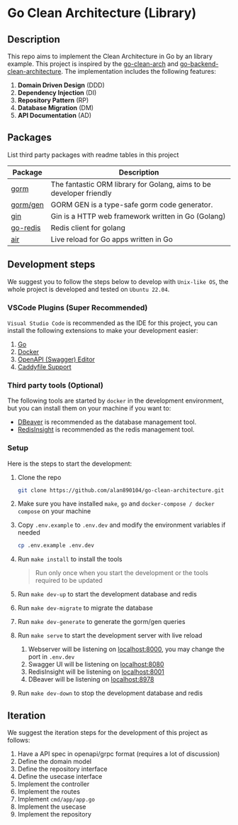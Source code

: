 # Go Clean Architecture (Library)

## Description

This repo aims to implement the Clean Architecture in Go by an library example. This project is inspired by the [go-clean-arch](https://github.com/bxcodec/go-clean-arch) and [go-backend-clean-architecture](https://amitshekhar.me/blog/go-backend-clean-architecture). The implementation includes the following features:

1. **Domain Driven Design** (DDD)
2. **Dependency Injection** (DI)
3. **Repository Pattern** (RP)
4. **Database Migration** (DM)
5. **API Documentation** (AD)

## Packages

List third party packages with readme tables in this project

| Package                                       | Description                                                         |
| --------------------------------------------- | ------------------------------------------------------------------- |
| [gorm](https://gorm.io/)                      | The fantastic ORM library for Golang, aims to be developer friendly |
| [gorm/gen](https://gorm.io/gen/index.html)    | GORM GEN is a type-safe gorm code generator.                        |
| [gin](https://gin-gonic.com/)                 | Gin is a HTTP web framework written in Go (Golang)                  |
| [go-redis](https://github.com/redis/go-redis) | Redis client for golang                                             |
| [air](https://github.com/cosmtrek/air)        | Live reload for Go apps written in Go                               |

## Development steps

We suggest you to follow the steps below to develop with `Unix-like OS`, the whole project is developed and tested on `Ubuntu 22.04`.

### VSCode Plugins (Super Recommended)

`Visual Studio Code` is recommended as the IDE for this project, you can install the following extensions to make your development easier:

1. [Go](https://marketplace.visualstudio.com/items?itemName=golang.Go)
2. [Docker](https://marketplace.visualstudio.com/items?itemName=ms-azuretools.vscode-docker)
3. [OpenAPI (Swagger) Editor](https://marketplace.visualstudio.com/items?itemName=42Crunch.vscode-openapi)
4. [Caddyfile Support](https://marketplace.visualstudio.com/items?itemName=matthewpi.caddyfile-support)

### Third party tools (Optional)

The following tools are started by `docker` in the development environment, but you can install them on your machine if you want to:

- [DBeaver](https://dbeaver.io/download/) is recommended as the database management tool.
- [RedisInsight](https://redis.com/redis-enterprise/redis-insight/#insight-form) is recommended as the redis management tool.

### Setup

Here is the steps to start the development:

1. Clone the repo

   ```bash
   git clone https://github.com/alan890104/go-clean-architecture.git
   ```

2. Make sure you have installed `make`, `go` and `docker-compose / docker compose` on your machine
3. Copy `.env.example` to `.env.dev` and modify the environment variables if needed

   ```bash
   cp .env.example .env.dev
   ```

4. Run `make install` to install the tools
   > Run only once when you start the development or the tools required to be updated
5. Run `make dev-up` to start the development database and redis
6. Run `make dev-migrate` to migrate the database
7. Run `make dev-generate` to generate the gorm/gen queries
8. Run `make serve` to start the development server with live reload
   1. Webserver will be listening on [localhost:8000](http://localhost:8000), you may change the port in `.env.dev`
   2. Swagger UI will be listening on [localhost:8080](http://localhost:8080)
   3. RedisInsight will be listening on [localhost:8001](http://localhost:8001)
   4. DBeaver will be listening on [localhost:8978](http://localhost:8978)
9. Run `make dev-down` to stop the development database and redis

## Iteration

We suggest the iteration steps for the development of this project as follows:

1. Have a API spec in openapi/grpc format (requires a lot of discussion)
2. Define the domain model
3. Define the repository interface
4. Define the usecase interface
5. Implement the controller
6. Implement the routes
7. Implement `cmd/app/app.go`
8. Implement the usecase
9. Implement the repository
